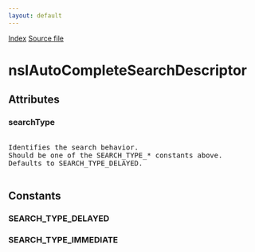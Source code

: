 ```yaml
---
layout: default
---
```

<div id='links'><a href="../index.html">Index</a>
<a href="http://dxr.mozilla.org/mozilla-central/source/toolkit/components/autocomplete/nsIAutoCompleteSearch.idl">Source file</a>
</div>

# nsIAutoCompleteSearchDescriptor #

## Attributes ##

### searchType ###
<pre>  
Identifies the search behavior.  
Should be one of the SEARCH_TYPE_* constants above.  
Defaults to SEARCH_TYPE_DELAYED.  
  
</pre>
## Constants ##

### SEARCH_TYPE_DELAYED ###

### SEARCH_TYPE_IMMEDIATE ###
